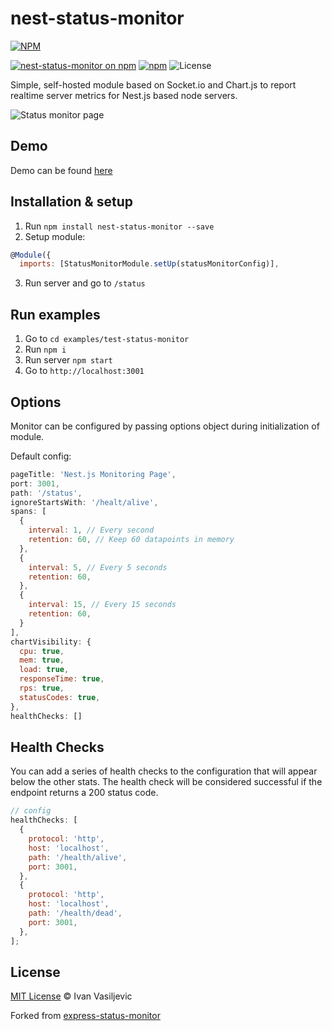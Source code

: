 # nest-status-monitor

[![NPM](https://nodei.co/npm/nest-status-monitor.png?downloads=true&downloadRank=true&stars=true)](https://nodei.co/npm/nest-status-monitor/)

[![nest-status-monitor on npm](https://img.shields.io/npm/v/nest-status-monitor.svg)](https://www.npmjs.com/package/nest-status-monitor)
[![npm](https://img.shields.io/npm/dt/nest-status-monitor.svg)](https://img.shields.io/npm/dt/nest-status-monitor.svg)
![License](https://img.shields.io/badge/license-MIT-blue.svg)

Simple, self-hosted module based on Socket.io and Chart.js to report realtime
server metrics for Nest.js based node servers.

<img src="https://imgur.com/a/CSo2z8r" alt="Status monitor page">

## Demo

Demo can be found [here](https://nest-status-monitor.herokuapp.com/status)

## Installation & setup

1. Run `npm install nest-status-monitor --save`
2. Setup module:

```javascript
@Module({
  imports: [StatusMonitorModule.setUp(statusMonitorConfig)],
```

3. Run server and go to `/status`

## Run examples

1. Go to `cd examples/test-status-monitor`
2. Run `npm i`
3. Run server `npm start`
4. Go to `http://localhost:3001`

## Options

Monitor can be configured by passing options object during initialization of
module.

Default config:

```javascript
pageTitle: 'Nest.js Monitoring Page',
port: 3001,
path: '/status',
ignoreStartsWith: '/healt/alive',
spans: [
  {
    interval: 1, // Every second
    retention: 60, // Keep 60 datapoints in memory
  },
  {
    interval: 5, // Every 5 seconds
    retention: 60,
  },
  {
    interval: 15, // Every 15 seconds
    retention: 60,
  }
],
chartVisibility: {
  cpu: true,
  mem: true,
  load: true,
  responseTime: true,
  rps: true,
  statusCodes: true,
},
healthChecks: []
```

## Health Checks

You can add a series of health checks to the configuration that will appear
below the other stats. The health check will be considered successful if the
endpoint returns a 200 status code.

```javascript
// config
healthChecks: [
  {
    protocol: 'http',
    host: 'localhost',
    path: '/health/alive',
    port: 3001,
  },
  {
    protocol: 'http',
    host: 'localhost',
    path: '/health/dead',
    port: 3001,
  },
];
```

## License

[MIT License](https://opensource.org/licenses/MIT) © Ivan Vasiljevic

Forked from
[express-status-monitor](https://github.com/RafalWilinski/express-status-monitor)
